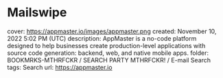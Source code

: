 # Mailswipe

cover: https://appmaster.io/images/appmaster.png
created: November 10, 2022 5:02 PM (UTC)
description: AppMaster is a no-code platform designed to help businesses create production-level applications with source code generation: backend, web, and native mobile apps.
folder: BOOKMRKS-MTHRFCKR / SEARCH PARTY MTHRFCKR! / E-mail Search
tags: Search
url: https://appmaster.io